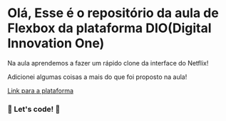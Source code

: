 # Olá, Esse é o repositório da aula de Flexbox da plataforma DIO(Digital Innovation One)

Na aula aprendemos a fazer um rápido clone da interface do Netflix!

Adicionei algumas coisas a mais do que foi proposto na aula!

[Link para a plataforma](https://web.digitalinnovation.one)

### 🚀 Let's code! 🚀

